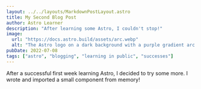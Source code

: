 ```yaml
---
layout: ../../layouts/MarkdownPostLayout.astro
title: My Second Blog Post
author: Astro Learner
description: "After learning some Astro, I couldn't stop!"
image:
  url: "https://docs.astro.build/assets/arc.webp"
  alt: "The Astro logo on a dark background with a purple gradient arc."
pubDate: 2022-07-08
tags: ["astro", "blogging", "learning in public", "successes"]
---
```


After a successful first week learning Astro, I decided to try some more. I
wrote and imported a small component from memory!
